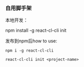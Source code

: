 ### 自用脚手架

本地开发：

npm install -g
react-cl-cli init <project-name>


发布到npm后how to use:

``` base
npm i -g react-cl-cli

react-cl-cli init <project-name>
```
